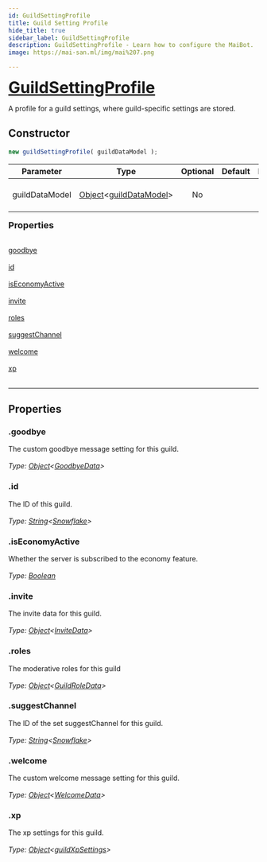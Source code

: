 ```yaml
---
id: GuildSettingProfile
title: Guild Setting Profile
hide_title: true
sidebar_label: GuildSettingProfile
description: GuildSettingProfile - Learn how to configure the MaiBot.
image: https://mai-san.ml/img/mai%207.png

---
```



<b> <font size='6'> <a href='https://github.com/maisans-maid/Mai/tree/master/struct/GuildSettingProfile.js'> GuildSettingProfile </a> </font> </b>

A profile for a guild settings, where guild-specific settings are stored.

## Constructor

```js
new guildSettingProfile( guildDataModel );
```
| Parameter | Type | Optional | Default | Description |
|:-:|:-:|:-:|:-:|:-:|
|guildDataModel| [Object](https://developer.mozilla.org/en-US/docs/Web/JavaScript/Reference/Global_Objects/Object)<[guildDataModel](../Data%20Objects/guild_data_model)>| No |  | The guild data to register |

<font size='4'><b>Properties</b></font><br></br>

[goodbye](#goodbye) <br></br>
[id](#id) <br></br>
[isEconomyActive](#isEconomyActive) <br></br>
[invite](#invite) <br></br>
[roles](#roles) <br></br>
[suggestChannel](#suggestChannel) <br></br>
[welcome](#welcome) <br></br>
[xp](#xp) <br></br>
***

## Properties

### .goodbye
The custom goodbye message setting for this guild.<br></br>
*Type: [Object](https://developer.mozilla.org/en-US/docs/Web/JavaScript/Reference/Global_Objects/Object)<[GoodbyeData](../Data%20Objects/goodbye_data)>*

### .id
The ID of this guild.<br></br>
*Type: [String](https://developer.mozilla.org/en-US/docs/Web/JavaScript/Reference/Global_Objects/String)<[Snowflake](https://discord.js.org/#/docs/main/stable/typedef/Snowflake )>*

### .isEconomyActive
Whether the server is subscribed to the economy feature.<br></br>
*Type: [Boolean](https://developer.mozilla.org/en-US/docs/Web/JavaScript/Reference/Global_Objects/Boolean)*

### .invite
The invite data for this guild.<br></br>
*Type: [Object](https://developer.mozilla.org/en-US/docs/Web/JavaScript/Reference/Global_Objects/Object)<[InviteData](#)>*

### .roles
The moderative roles for this guild <br></br>
*Type: [Object](https://developer.mozilla.org/en-US/docs/Web/JavaScript/Reference/Global_Objects/Object)<[GuildRoleData](../Data%20Objects/guild_role_data)>*

### .suggestChannel
The ID of the set suggestChannel for this guild. <br></br>
*Type: [String](https://developer.mozilla.org/en-US/docs/Web/JavaScript/Reference/Global_Objects/String)<[Snowflake](https://discord.js.org/#/docs/main/stable/typedef/Snowflake )>*

### .welcome
The custom welcome message setting for this guild.<br></br>
*Type: [Object](https://developer.mozilla.org/en-US/docs/Web/JavaScript/Reference/Global_Objects/Object)<[WelcomeData](../Data%20Objects/welcome_data)>*

### .xp
The xp settings for this guild. <br></br>
*Type: [Object](https://developer.mozilla.org/en-US/docs/Web/JavaScript/Reference/Global_Objects/Object)<[guildXpSettings](../Data%20Objects/guild_xp_settings)>*
